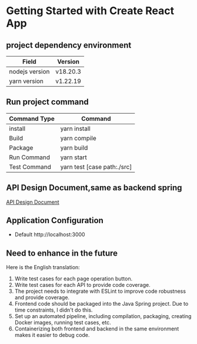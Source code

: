 # Getting Started with Create React App

## project dependency environment

| Field           | Version  |
|-----------------|----------|
| nodejs version  | v18.20.3 |
| yarn version    | v1.22.19 |


## Run project command
| Command Type    | Command                      |
|-----------------|------------------------------|
| install         | yarn install                 |
| Build           | yarn compile                 |
| Package         | yarn build                   |
| Run Command     | yarn start                   |
| Test Command    | yarn test [case path:./src]  |

## API Design Document,same as backend spring
[API Design Document](./Document/API-Design-document.pdf)

## Application Configuration
- Default http://localhost:3000

## Need to enhance in the future
Here is the English translation:

1. Write test cases for each page operation button.
2. Write test cases for each API to provide code coverage.
3. The project needs to integrate with ESLint to improve code robustness and provide coverage.
4. Frontend code should be packaged into the Java Spring project. Due to time constraints, I didn't do this.
5. Set up an automated pipeline, including compilation, packaging, creating Docker images, running test cases, etc.
6. Containerizing both frontend and backend in the same environment makes it easier to debug code.
